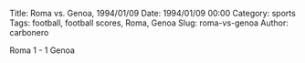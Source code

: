 Title: Roma vs. Genoa, 1994/01/09
Date: 1994/01/09 00:00
Category: sports
Tags: football, football scores, Roma, Genoa
Slug: roma-vs-genoa
Author: carbonero


Roma 1 - 1 Genoa
